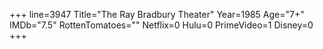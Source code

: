 +++
line=3947
Title="The Ray Bradbury Theater"
Year=1985
Age="7+"
IMDb="7.5"
RottenTomatoes=""
Netflix=0
Hulu=0
PrimeVideo=1
Disney=0
+++

